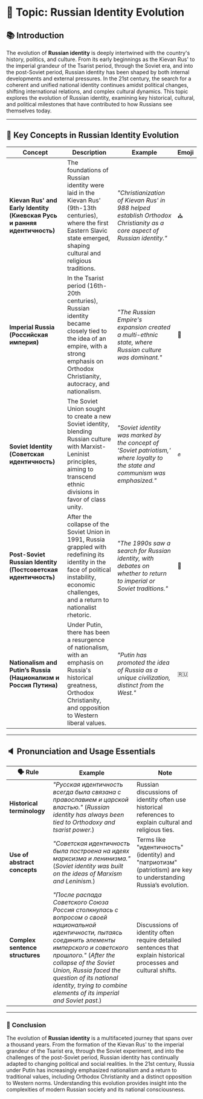 
# 🧠 **Topic**: Russian Identity Evolution

## 📚 **Introduction**

The evolution of **Russian identity** is deeply intertwined with the country's history, politics, and culture. From its early beginnings as the Kievan Rus' to the imperial grandeur of the Tsarist period, through the Soviet era, and into the post-Soviet period, Russian identity has been shaped by both internal developments and external pressures. In the 21st century, the search for a coherent and unified national identity continues amidst political changes, shifting international relations, and complex cultural dynamics. This topic explores the evolution of Russian identity, examining key historical, cultural, and political milestones that have contributed to how Russians see themselves today.

---

## 🔑 **Key Concepts in Russian Identity Evolution**

|**Concept**|**Description**|**Example**|**Emoji**|
|---|---|---|---|
|**Kievan Rus' and Early Identity (Киевская Русь и ранняя идентичность)**|The foundations of Russian identity were laid in the Kievan Rus' (9th-13th centuries), where the first Eastern Slavic state emerged, shaping cultural and religious traditions.|_"Christianization of Kievan Rus' in 988 helped establish Orthodox Christianity as a core aspect of Russian identity."_|⛪|
|**Imperial Russia (Российская империя)**|In the Tsarist period (16th-20th centuries), Russian identity became closely tied to the idea of an empire, with a strong emphasis on Orthodox Christianity, autocracy, and nationalism.|_"The Russian Empire's expansion created a multi-ethnic state, where Russian culture was dominant."_|👑|
|**Soviet Identity (Советская идентичность)**|The Soviet Union sought to create a new Soviet identity, blending Russian culture with Marxist-Leninist principles, aiming to transcend ethnic divisions in favor of class unity.|_"Soviet identity was marked by the concept of 'Soviet patriotism,' where loyalty to the state and communism was emphasized."_|✊|
|**Post-Soviet Russian Identity (Постсоветская идентичность)**|After the collapse of the Soviet Union in 1991, Russia grappled with redefining its identity in the face of political instability, economic challenges, and a return to nationalist rhetoric.|_"The 1990s saw a search for Russian identity, with debates on whether to return to imperial or Soviet traditions."_|🔄|
|**Nationalism and Putin’s Russia (Национализм и Россия Путина)**|Under Putin, there has been a resurgence of nationalism, with an emphasis on Russia's historical greatness, Orthodox Christianity, and opposition to Western liberal values.|_"Putin has promoted the idea of Russia as a unique civilization, distinct from the West."_|🇷🇺|

---

## 🔈 **Pronunciation and Usage Essentials**

|🗣️ Rule|Example|Note|
|---|---|---|
|**Historical terminology**|_"Русская идентичность всегда была связана с православием и царской властью."_ (_Russian identity has always been tied to Orthodoxy and tsarist power._)|Russian discussions of identity often use historical references to explain cultural and religious ties.|
|**Use of abstract concepts**|_"Советская идентичность была построена на идеях марксизма и ленинизма."_ (_Soviet identity was built on the ideas of Marxism and Leninism._)|Terms like "идентичность" (identity) and "патриотизм" (patriotism) are key to understanding Russia’s evolution.|
|**Complex sentence structures**|_"После распада Советского Союза Россия столкнулась с вопросом о своей национальной идентичности, пытаясь соединить элементы имперского и советского прошлого."_ (_After the collapse of the Soviet Union, Russia faced the question of its national identity, trying to combine elements of its imperial and Soviet past._)|Discussions of identity often require detailed sentences that explain historical processes and cultural shifts.|

---

### 🎯 **Conclusion**

The evolution of **Russian identity** is a multifaceted journey that spans over a thousand years. From the formation of the Kievan Rus' to the imperial grandeur of the Tsarist era, through the Soviet experiment, and into the challenges of the post-Soviet period, Russian identity has continually adapted to changing political and social realities. In the 21st century, Russia under Putin has increasingly emphasized nationalism and a return to traditional values, including Orthodox Christianity and a distinct opposition to Western norms. Understanding this evolution provides insight into the complexities of modern Russian society and its national consciousness.